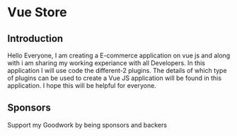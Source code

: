 # Vue Store

## Introduction

Hello Everyone, I am creating a E-commerce application on vue js and along with i am sharing my working experiance with all Developers. In this application I will use code the different-2 plugins. The details of which type of plugins can be used to create a Vue JS  application will be found in this application.
I hope this will be helpful for everyone.

## Sponsors
Support my Goodwork by being sponsors and backers




 



